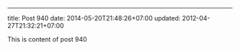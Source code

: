 ---
title: Post 940
date: 2014-05-20T21:48:26+07:00
updated: 2012-04-27T21:32:21+07:00

This is content of post 940
